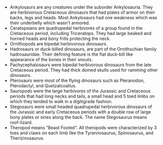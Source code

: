- Ankylosaurs are any creatures under the suborder Ankylosauria. They are herbivorous Cretaceous dinosaurs that had plates of armor on their backs, legs and heads. Most Ankylosaurs had one weakness which was their underbelly which wasn't armored.
- Ceratopsians are quadrupedal herbivores of a group found in the Cretaceous period, including Triceratops. They had large beaked and horned heads and bony frills protecting the neck.
- Ornithopods are bipedal herbivorous dinosaurs.
- Hadrosaurs or duck-billed dinosaurs, are part of the Ornithschian family hadrosauridae. Their defining feature is the flat duck-bill like appearance of the bones in their snouts.
- Pachycephalosaurs were bipedal herbivorous dinosaurs from the late Cretaceous period. They had thick domed skulls used for ramming other dinosaurs.
- Pterosaurs were most of the flying dinosaurs such as Pteranodon, Pterodactyl, and Quetzalcoatlus.
- Sauropods were the large herbivores of the Jurassic and Cretaceous periods that had long necks and tails, a small head and 5 toed limbs on which they tended to walk in a digitigrade fashion.
- Stegosaurs were small headed quadrupedal herbivorous dinosaurs of the Jurassic and early Cretaceous periods with a double row of large bony plates or sines along the back. The name Stegosaurus means roof-lizard.
- Theropod means "Beast Footed". All theropods were characterized by 3 toes and claws on each limb like the Tyrannosaurus, Spinosaurus, and Therizinosaurus.